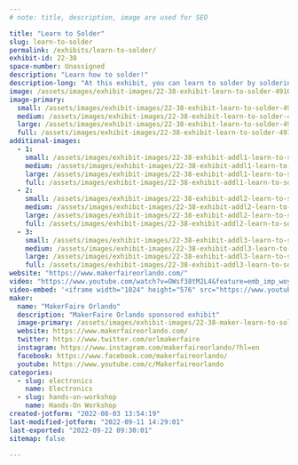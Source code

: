 ```yaml
---
# note: title, description, image are used for SEO

title: "Learn to Solder"
slug: learn-to-solder
permalink: /exhibits/learn-to-solder/
exhibit-id: 22-38
space-number: Unassigned
description: "Learn how to solder!"
description-long: "At this exhibit, you can learn to solder by soldering your own commemorative  MakerFaire Orlando LED pin. Note: There is an additional charge for this activity. Part of the proceeds from this activity will benefit the FIRST Robotics club that is running the exhibit."
image: /assets/images/exhibit-images/22-38-exhibit-learn-to-solder-49107767462-585f420132-c-1-large.jpg
image-primary: 
  small: /assets/images/exhibit-images/22-38-exhibit-learn-to-solder-49107767462-585f420132-c-1-small.jpg
  medium: /assets/images/exhibit-images/22-38-exhibit-learn-to-solder-49107767462-585f420132-c-1-medium.jpg
  large: /assets/images/exhibit-images/22-38-exhibit-learn-to-solder-49107767462-585f420132-c-1-large.jpg
  full: /assets/images/exhibit-images/22-38-exhibit-learn-to-solder-49107767462-585f420132-c-1-full.jpg
additional-images: 
  - 1:
    small: /assets/images/exhibit-images/22-38-exhibit-addl1-learn-to-solder-49107581866-c26b4b91fd-c-small.jpg
    medium: /assets/images/exhibit-images/22-38-exhibit-addl1-learn-to-solder-49107581866-c26b4b91fd-c-medium.jpg
    large: /assets/images/exhibit-images/22-38-exhibit-addl1-learn-to-solder-49107581866-c26b4b91fd-c-large.jpg
    full: /assets/images/exhibit-images/22-38-exhibit-addl1-learn-to-solder-49107581866-c26b4b91fd-c-full.jpg
  - 2:
    small: /assets/images/exhibit-images/22-38-exhibit-addl2-learn-to-solder-49141865432-e419626070-c-1-small.jpg
    medium: /assets/images/exhibit-images/22-38-exhibit-addl2-learn-to-solder-49141865432-e419626070-c-1-medium.jpg
    large: /assets/images/exhibit-images/22-38-exhibit-addl2-learn-to-solder-49141865432-e419626070-c-1-large.jpg
    full: /assets/images/exhibit-images/22-38-exhibit-addl2-learn-to-solder-49141865432-e419626070-c-1-full.jpg
  - 3:
    small: /assets/images/exhibit-images/22-38-exhibit-addl3-learn-to-solder-51703930260-e87e89f2a0-c-small.jpg
    medium: /assets/images/exhibit-images/22-38-exhibit-addl3-learn-to-solder-51703930260-e87e89f2a0-c-medium.jpg
    large: /assets/images/exhibit-images/22-38-exhibit-addl3-learn-to-solder-51703930260-e87e89f2a0-c-large.jpg
    full: /assets/images/exhibit-images/22-38-exhibit-addl3-learn-to-solder-51703930260-e87e89f2a0-c-full.jpg
website: "https://www.makerfaireorlando.com/"
video: "https://www.youtube.com/watch?v=OWsf38tM2L4&feature=emb_imp_woyt"
video-embed: '<iframe width="1024" height="576" src="https://www.youtube.com/embed/OWsf38tM2L4?feature=oembed" frameborder="0" allow="accelerometer; autoplay; clipboard-write; encrypted-media; gyroscope; picture-in-picture" allowfullscreen title="Learn How to Solder! - A Basic Maker Skill"></iframe>'
maker: 
  name: "MakerFaire Orlando"
  description: "MakerFaire Orlando sponsored exhibit"
  image-primary: /assets/images/exhibit-images/22-38-maker-learn-to-solder-21-142-maker-learn-to-solder-download-medium-medium.png
  website: https://www.makerfaireorlando.com/
  twitter: https://www.twitter.com/orlmakerfaire
  instagram: https://www.instagram.com/makerfaireorlando/?hl=en
  facebook: https://www.facebook.com/makerfaireorlando/
  youtube: https://www.youtube.com/c/Makerfaireorlando
categories: 
  - slug: electronics
    name: Electronics
  - slug: hands-on-workshop
    name: Hands-On Workshop
created-jotform: "2022-08-03 13:54:19"
last-modified-jotform: "2022-09-11 14:29:01"
last-exported: "2022-09-22 09:30:01"
sitemap: false

---
```

